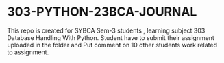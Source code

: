 # 303-PYTHON-23BCA-JOURNAL
This repo is created for SYBCA Sem-3 students , learning subject 303 Database Handling With Python. Student have to submit their assignment uploaded in the folder and Put comment on 10 other students work related to assignment.
